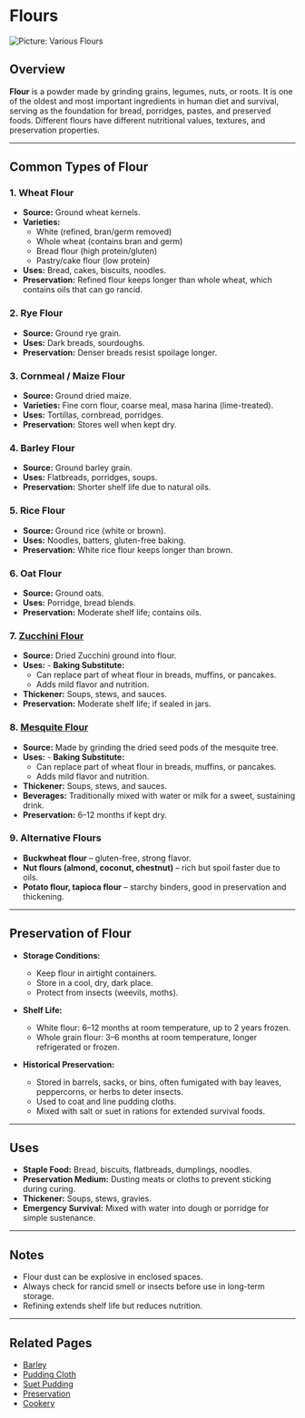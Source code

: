 # Flours

![Picture: Various Flours](images/placeholder-flour.jpg)

## Overview
**Flour** is a powder made by grinding grains, legumes, nuts, or roots. It is one of the oldest and most important ingredients in human diet and survival, serving as the foundation for bread, porridges, pastes, and preserved foods. Different flours have different nutritional values, textures, and preservation properties.

---

## Common Types of Flour

### 1. Wheat Flour
- **Source:** Ground wheat kernels.
- **Varieties:** 
  - White (refined, bran/germ removed)
  - Whole wheat (contains bran and germ)
  - Bread flour (high protein/gluten)
  - Pastry/cake flour (low protein)
- **Uses:** Bread, cakes, biscuits, noodles.
- **Preservation:** Refined flour keeps longer than whole wheat, which contains oils that can go rancid.

### 2. Rye Flour
- **Source:** Ground rye grain.
- **Uses:** Dark breads, sourdoughs.
- **Preservation:** Denser breads resist spoilage longer.

### 3. Cornmeal / Maize Flour
- **Source:** Ground dried maize.
- **Varieties:** Fine corn flour, coarse meal, masa harina (lime-treated).
- **Uses:** Tortillas, cornbread, porridges.
- **Preservation:** Stores well when kept dry.

### 4. Barley Flour
- **Source:** Ground barley grain.
- **Uses:** Flatbreads, porridges, soups.
- **Preservation:** Shorter shelf life due to natural oils.

### 5. Rice Flour
- **Source:** Ground rice (white or brown).
- **Uses:** Noodles, batters, gluten-free baking.
- **Preservation:** White rice flour keeps longer than brown.

### 6. Oat Flour
- **Source:** Ground oats.
- **Uses:** Porridge, bread blends.
- **Preservation:** Moderate shelf life; contains oils.

### 7. [Zucchini Flour](zucchini-flour.md)
- **Source:** Dried Zucchini ground into flour.
- **Uses:** - **Baking Substitute:**  
  - Can replace part of wheat flour in breads, muffins, or pancakes.  
  - Adds mild flavor and nutrition.  
- **Thickener:** Soups, stews, and sauces. 
- **Preservation:** Moderate shelf life; if sealed in jars.

### 8. [Mesquite Flour](mesquite-flour.md)
- **Source:** Made by grinding the dried seed pods of the mesquite tree.
- **Uses:** - **Baking Substitute:**  
  - Can replace part of wheat flour in breads, muffins, or pancakes.  
  - Adds mild flavor and nutrition.  
- **Thickener:** Soups, stews, and sauces. 
- **Beverages:** Traditionally mixed with water or milk for a sweet, sustaining drink.
- **Preservation:** 6–12 months if kept dry.
### 9. Alternative Flours
- **Buckwheat flour** – gluten-free, strong flavor.  
- **Nut flours (almond, coconut, chestnut)** – rich but spoil faster due to oils.  
- **Potato flour, tapioca flour** – starchy binders, good in preservation and thickening.  

---

## Preservation of Flour
- **Storage Conditions:**  
  - Keep flour in airtight containers.  
  - Store in a cool, dry, dark place.  
  - Protect from insects (weevils, moths).  

- **Shelf Life:**  
  - White flour: 6–12 months at room temperature, up to 2 years frozen.  
  - Whole grain flour: 3–6 months at room temperature, longer refrigerated or frozen.  

- **Historical Preservation:**  
  - Stored in barrels, sacks, or bins, often fumigated with bay leaves, peppercorns, or herbs to deter insects.  
  - Used to coat and line pudding cloths.  
  - Mixed with salt or suet in rations for extended survival foods.  

---

## Uses
- **Staple Food:** Bread, biscuits, flatbreads, dumplings, noodles.  
- **Preservation Medium:** Dusting meats or cloths to prevent sticking during curing.  
- **Thickener:** Soups, stews, gravies.  
- **Emergency Survival:** Mixed with water into dough or porridge for simple sustenance.  

---

## Notes
- Flour dust can be explosive in enclosed spaces.  
- Always check for rancid smell or insects before use in long-term storage.  
- Refining extends shelf life but reduces nutrition.

---

## Related Pages
- [Barley](../plants/barley.md)  
- [Pudding Cloth](pudding-cloth.md)  
- [Suet Pudding](../cookery/food/suet-pudding.md)  
- [Preservation](../preservation/index.md)  
- [Cookery](../cookery/index.md)
